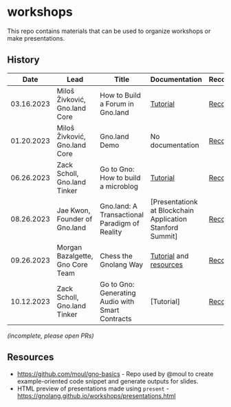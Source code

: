# workshops

This repo contains materials that can be used to organize workshops or make presentations.

## History

| Date              | Lead           | Title                             | Documentation  | Recording | Level    |
|-------------------|----------------|-----------------------------------|----------------|-----------|----------|
| 03.16.2023 | Miloš Živković, Gno.land Core | How to Build a Forum in Gno.land  | [Tutorial](https://hackmd.io/iB9CgSeZRwac9fbJTR7r2Q?view)    | [Recording](https://www.youtube.com/watch?v=gmP-mH-64HA) | Beginner |
| 01.20.2023 | Miloš Živković, Gno.land Core | Gno.land Demo | No documentation | [Recording](https://www.youtube.com/watch?v=-BlnEXCs0eI) | Beginner
| 06.26.2023 | Zack Scholl, Gno.land Tinker | Go to Gno: How to build a microblog | [Tutorial](https://github.com/gnolang/workshops/tree/main/presentations/2023-06-26--go-to-gno--schollz) |  [Recording](https://www.youtube.com/watch?v=F-_dadxcRJM&feature=youtu.be) | Beginner
| 08.26.2023 | Jae Kwon, Founder of Gno.land | Gno.land: A Transactional Paradigm of Reality | [Presentationk at Blockchain Application Stanford Summit] |  [Recording](https://www.youtube.com/watch?v=Dx8dI6evcP0&t=3s) | 
| 09.26.2023 | Morgan Bazalgette, Gno Core Team | Chess the Gnolang Way | [Tutorial](https://github.com/gnolang/gnochess/blob/main/tutorial/01_getting_started/README.md) and [resources](https://hackmd.io/Gj1wxCbMS5G9P3ihnExlBQ?view) |  [Recording](https://www.youtube.com/watch?v=JQh7LhqW7ns) | Beginner
| 10.12.2023 | Zack Scholl, Gno.land Tinker | Go to Gno: Generating Audio with Smart Contracts | [Tutorial] |  [Recording](https://www.youtube.com/watch?v=lmmUIEHhdqA) | Beginner

_(incomplete, please open PRs)_

## Resources

* https://github.com/moul/gno-basics - Repo used by @moul to create example-oriented code snippet and generate outputs for slides.
* HTML preview of presentations made using `present` - https://gnolang.github.io/workshops/presentations.html
